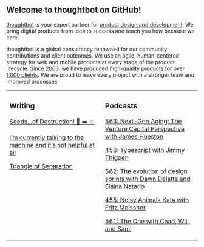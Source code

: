 ## Welcome to thoughtbot on GitHub!

[thoughtbot][1] is your expert partner for [product design and development][2].
We bring digital products from idea to success and teach you how because we
care.

thoughtbot is a global consultancy renowned for our community contributions and
client outcomes. We use an agile, human-centered strategy for web and mobile
products at every stage of the product lifecycle. Since 2003, we have produced
high-quality products for over [1,000 clients][3]. We are proud to leave every
project with a stronger team and improved processes.

<table><tr><td valign="top" width="50%">

### Writing

<!-- blog starts -->
[Seeds...of Destruction! 🌱 ➡️ 💥](https://feed.thoughtbot.com/link/24077/16976565/seeds-of-destruction)

[I’m currently talking to the machine and it’s not helpful at all](https://feed.thoughtbot.com/link/24077/16975825/i-m-currently-talking-to-the-machine-and-it-s-not-helpful-at-all)

[Triangle of Separation](https://feed.thoughtbot.com/link/24077/16974148/triangle-of-separation)

<!-- blog ends -->
</td><td valign="top" width="50%">

### Podcasts

<!-- podcasts starts -->
[563: Next-Gen Aging: The Venture Capital Perspective with James Hueston](https://podcast.thoughtbot.com/563)

[456: Typescript with Jimmy Thigpen](https://bikeshed.thoughtbot.com/456)

[562: The evolution of design sprints with Dawn Delatte and Elaina Natario](https://podcast.thoughtbot.com/562)

[455: Noisy Animals Kata with Fritz Meissner](https://bikeshed.thoughtbot.com/455)

[561: The One with Chad, Will, and Sami](https://podcast.thoughtbot.com/561)

<!-- podcasts ends -->
</td></tr></table>

[1]: https://thoughtbot.com
[2]: https://thoughtbot.com/services
[3]: https://thoughtbot.com/case-studies
